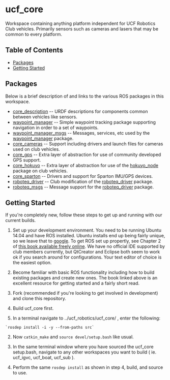 # ucf_core
Workspace containing anything platform independent for UCF Robotics Club vehicles.  Primarily sensors such as cameras and lasers that may be common to every platform.

## Table of Contents
* [Packages](#packages)
* [Getting Started](#getting-started)

## <a name="packages"></a>Packages
Below is a brief description of and links to the various ROS packages in this workspace.
* [core_description](https://github.com/RoboticsClubatUCF/ucf_core/tree/master/src/core/core_description) -- URDF descriptions for components common between vehicles like sensors.
* [waypoint_manager](https://github.com/RoboticsClubatUCF/ucf_core/tree/master/src/core_apps/waypoint_manager) -- Simple waypoint tracking package supporting navigation in order to a set of waypoints.
* [waypoint_manager_msgs](https://github.com/RoboticsClubatUCF/ucf_core/tree/master/src/core_apps/waypoint_manager_msgs) -- Messages, services, etc used by the [waypoint_manager](https://github.com/RoboticsClubatUCF/ucf_core/tree/master/src/core_apps/waypoint_manager) package.
* [core_cameras](https://github.com/RoboticsClubatUCF/ucf_core/tree/master/src/core_drivers/core_cameras) -- Support including drivers and launch files for cameras used on club vehicles.
* [core_gps](https://github.com/RoboticsClubatUCF/ucf_core/tree/master/src/core_drivers/core_gps) -- Extra layer of abstraction for use of community developed GPS support.
* [core_hokuyo](https://github.com/RoboticsClubatUCF/ucf_core/tree/master/src/core_drivers/core_hokuyo) -- Extra layer of abstraction for use of the [hokuyo_node](http://wiki.ros.org/hokuyo_node) package on club vehicles.
* [core_sparton](https://github.com/RoboticsClubatUCF/ucf_core/tree/master/src/core_drivers/core_sparton) -- Drivers and support for Sparton IMU/GPS devices.
* [roboteq_driver](https://github.com/RoboticsClubatUCF/ucf_core/tree/master/src/core_drivers/roboteq_driver) -- Club modification of the [roboteq_driver](http://wiki.ros.org/roboteq_driver) package.
* [roboteq_msgs](https://github.com/RoboticsClubatUCF/ucf_core/tree/master/src/core_drivers/roboteq_msgs) -- Message support for the [roboteq_driver](https://github.com/RoboticsClubatUCF/ucf_core/tree/master/src/core_drivers/roboteq_driver) package.

## <a name="getting-started"></a>Getting Started
If you're completely new, follow these steps to get up and running with our current builds.

1. Set up your development environment.  You need to be running Ubuntu 14.04 and have ROS installed.  Ubuntu installs end up being fairly unique, so we leave that to [google](http://google.com).  To get ROS set up propertly, see Chapter 2 of [this book available freely online](http://www.cse.sc.edu/~jokane/agitr/).  We have no official IDE supported by club members currently, but QtCreator and Eclipse both seem to work ok if you search around for configurations.  Your text editor of choice is the easiest option.

2. Become familiar with basic ROS functionality including how to build existing packages and create new ones.  The book linked above is an excellent resource for getting started and a fairly short read.

3. Fork (recommended if you're looking to get involved in development) and clone this repository.

4. Build ucf_core first.
  1. In a terminal navigate to ../ucf_robotics/ucf_core/ , enter the following:
    
    `rosdep install -i -y --from-paths src`
    
  2. Now `catkin_make` and `source devel/setup.bash` like usual.
  
5. In the same terminal window where you have sourced the ucf_core setup.bash, navigate to any other workspaces you want to build ( ie. ucf_igvc, ucf_boat, ucf_sub ).

6. Perform the same `rosdep install` as shown in step 4, build, and source to use.
